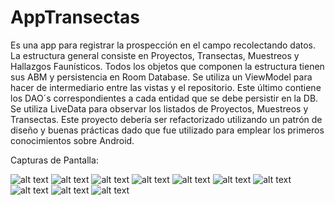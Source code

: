 # AppTransectas

Es una app para registrar la prospección en el campo recolectando datos.
La estructura general consiste en Proyectos, Transectas, Muestreos y Hallazgos Faunísticos.
Todos los objetos que componen la estructura tienen sus ABM y persistencia en Room Database.
Se utiliza un ViewModel para hacer de intermediario entre las vistas y el repositorio. Este último contiene los DAO´s correspondientes a cada entidad que se debe persistir en la DB.
Se utiliza LiveData para observar los listados de Proyectos, Muestreos y Transectas. 
Este proyecto debería ser refactorizado utilizando un patrón de diseño y buenas prácticas dado que fue utilizado para emplear los primeros conocimientos sobre Android. 

Capturas de Pantalla:

![alt text](https://i.imgur.com/I1qaYzt.png) ![alt text](https://i.imgur.com/KmJY3RL.png)
![alt text](https://i.imgur.com/qZ9OQD0.png) ![alt text](https://i.imgur.com/FvpO92J.png)
![alt text](https://i.imgur.com/gp0KX2W.png) ![alt text](https://i.imgur.com/fyTMaOF.png)
![alt text](https://i.imgur.com/lQoY9KL.png) ![alt text](https://i.imgur.com/2ZWQuUH.png)
![alt text](https://i.imgur.com/hmOZPSh.png) ![alt text](https://i.imgur.com/iB8lfwK.png)
